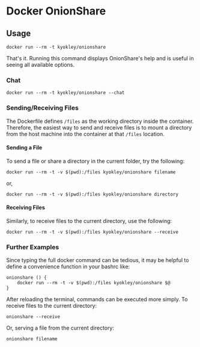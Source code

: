 # Docker OnionShare
## Usage
```
docker run --rm -t kyokley/onionshare
```
That's it. Running this command displays OnionShare's help and is useful in seeing all available options.

### Chat
```
docker run --rm -t kyokley/onionshare --chat
```

### Sending/Receiving Files
The Dockerfile defines `/files` as the working directory inside the container. Therefore, the easiest way to send and receive files is to mount a directory from the host machine into the container at that `/files` location.

#### Sending a File
To send a file or share a directory in the current folder, try the following:
```
docker run --rm -t -v $(pwd):/files kyokley/onionshare filename
```
or,
```
docker run --rm -t -v $(pwd):/files kyokley/onionshare directory
```

#### Receiving Files
Similarly, to receive files to the current directory, use the following:
```
docker run --rm -t -v $(pwd):/files kyokley/onionshare --receive
```

### Further Examples
Since typing the full docker command can be tedious, it may be helpful to define a convenience function in your bashrc like:
```
onionshare () {
    docker run --rm -t -v $(pwd):/files kyokley/onionshare $@
}
```
After reloading the terminal, commands can be executed more simply. To receive files to the current directory:
```
onionshare --receive
```
Or, serving a file from the current directory:
```
onionshare filename
```
